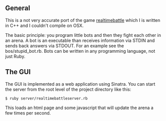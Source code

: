 ## General

This is a not very accurate port of the game [realtimebattle](http://realtimebattle.sourceforge.net/) which I is written in C++ and I couldn't compile on OSX.

The basic principle: you program little bots and then they fight each other in an arena. A bot is an executable than receives information via STDIN and sends back answers via STDOUT. For an example see the bos/stupid_bot.rb. Bots can be written in any programming language, not just Ruby.

## The GUI

  The GUI is implemented as a web application using Sinatra. 
  You can start the server from the root level of the project directory like this:
  
    $ ruby server/realtimebattleserver.rb
    
This loads an html page and some javascript that will update the arena a few times per second.